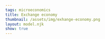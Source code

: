 ```yaml
---
tags: microeconomics
title: Exchange economy
thumbnail: /assets/img/exhange-economy.png
layout: model.njk
show: true
---
```

<script>
const EdgeWorth = new EconVision();
EdgeWorth.setGraphs({
  "idDiv": "BruceVsSheila",
  "engine": "desmos",
  "copy": true,
  "height": "650px",
  "width": "100",
  "left": -5,
  "right": 20,
  "bottom": -5,
  "top": 20,
  "showGrid": false,
  "expressions": false,
  "keypad": false,
  "zoomFit": true,
  "settingsMenu": false,
  "showXAxis": false,
  "showYAxis": false,
  "xAxisLabel": "x",
  "yAxisLabel": "y"
});


EdgeWorth.addSliderInput({idDiv:"endownmentXValue", title:"Total Endowment X", latex:"w_{x}", min:0, max:100, step:1, defaultValue:15, listGraphs:[0]});
EdgeWorth.addSliderInput({idDiv:"endownmentYValue", title:"Total Endowment Y", latex:"w_{y}", min:0, max:100, step:1, defaultValue:15, listGraphs:[0]});
//show only numbers
EdgeWorth.setValue({idDiv:"endownmentXValueDisplay", decimal:0, latex:"w_{x}", listGraphs:[0]});
EdgeWorth.setValue({idDiv:"endownmentYValueDisplay", decimal:0, latex:"w_{y}", listGraphs:[0]});

EdgeWorth.addExpression({idDiv:"SheilaX", latex:'x_{s}=5', max:'w_{x}', listGraphs:[0]});
EdgeWorth.addExpression({idDiv:"SheilaY", latex:'y_{s}=5', max:'w_{y}', listGraphs:[0]});
EdgeWorth.addExpression({idDiv:"BruceX", latex:'x_{b}=w_{x}-x_{s}', max:'w_{x}', listGraphs:[0]});
EdgeWorth.addExpression({idDiv:"BruceY", latex:'y_{b}=w_{y}-y_{s}', max:'w_{y}', listGraphs:[0]});
//Box
EdgeWorth.addExpression({idDiv:"D1", latex:'x=w_{x} \\left\\{0\\le y\\le w_{y}\\right\\}', max:'w_{y}', listGraphs:[0]});
EdgeWorth.addExpression({idDiv:"D2", latex:'y=w_{y} \\left\\{0\\le x\\le w_{x}\\right\\}', max:'w_{y}', listGraphs:[0]});
EdgeWorth.addExpression({idDiv:"D3", latex:'x=0 \\left\\{0\\le y\\le w_{y}\\right\\}', max:'w_{y}', listGraphs:[0]});
EdgeWorth.addExpression({idDiv:"D4", latex:'y=0 \\left\\{0\\le x\\le w_{x}\\right\\}', max:'w_{y}', listGraphs:[0]});
//Bruce and Sheila' labels
EdgeWorth.addLabel({idDiv:'BruceLabel', latex:'\\left(w_{x},w_{y}\\right)', color:'#c74440', label:'Bruce', pointSize:"0", dragMode:Desmos.DragModes.NONE, labelOrientation:Desmos.LabelOrientations.ABOVE, listGraphs:[0]});
EdgeWorth.addLabel({idDiv:'SheilaLabel', latex:'\\left(0,0\\right)', color:'#2d70b3', label:'Sheila', pointSize:"0", dragMode:Desmos.DragModes.NONE, labelOrientation:Desmos.LabelOrientations.BELOW, listGraphs:[0]});
//DraggableBundlePoints
EdgeWorth.addLabel({idDiv:'BrucePoint', latex:'\\left(w_{x}-x_{b},w_{y}-y_{b}\\right)', color:'#c74440', label:'(${x_{b}},${y_{b}})', pointSize:"0", dragMode:Desmos.DragModes.XY, labelOrientation:Desmos.LabelOrientations.ABOVE, listGraphs:[0]});
EdgeWorth.addLabel({idDiv:'SheilaPoint', latex:'\\left(x_{s},y_{s}\\right)', color:'#2d70b3', label:'(${x_{s}},${y_{s}})', pointSize:"1", dragMode:Desmos.DragModes.XY, labelOrientation:Desmos.LabelOrientations.BELOW, listGraphs:[0]});
//Utility Functions
EdgeWorth.addFuncInput({idDiv:'SheilaUtility', title:'Sheila Utility', func:'U_{s}\\left(x,y\\right)', latex:'\\ln x+2\\ln y',listGraphs:[0]});
EdgeWorth.addFuncInput({idDiv:'BruceUtility', title:'Bruce Utility', func:'U_{b}\\left(x,y\\right)', latex:'\\ln x+\\ln y', listGraphs:[0]});
//find K for utils
EdgeWorth.addExpression({idDiv:"KSheila", latex:'k_{s}=U_{s}\\left(x_{s},y_{s}\\right)', listGraphs:[0]});
EdgeWorth.addExpression({idDiv:"KBruce", latex:'k_{b}=U_{b}\\left(x_{b},y_{b}\\right)',  listGraphs:[0]});
//rotationEquiations
EdgeWorth.addExpression({idDiv:"PiI1", latex:'x_{1}\\left(x,y\\right)=x\\cos\\left(-\\pi\\right)-y\\sin\\left(-\\pi\\right)',  listGraphs:[0]});
EdgeWorth.addExpression({idDiv:"PiI2", latex:'y_{1}\\left(x,y\\right)=x\\sin\\left(-\\pi\\right)+y\\cos\\left(-\\pi\\right)', listGraphs:[0]});
EdgeWorth.addExpression({idDiv:"Pi2I1", latex:'x_{2}\\left(x,y\\right)=x\\cos\\left(-2\\pi\\right)-y\\sin\\left(-2\\pi\\right)', listGraphs:[0]});
EdgeWorth.addExpression({idDiv:"Pi2I2", latex:'y_{2}\\left(x,y\\right)=x\\sin\\left(-2\\pi\\right)+y\\cos\\left(-2\\pi\\right)', listGraphs:[0]});
//draw utils
EdgeWorth.addExpression({idDiv:"SheilaUtilitydraw", latex:'U_{s}\\left(x_{2}\\left(x,y\\right),y_{2}\\left(x,y\\right)\\right)=k_{s}\\left\\{0\\le x\\le w_{x}\\right\\}\\left\\{0\\le y\\le w_{y}\\right\\}', color:'#2d70b3', listGraphs:[0]});
EdgeWorth.addExpression({idDiv:"BruceUtilitydraw", latex:'U_{b}\\left(x_{1}\\left(x-w_{x},y\\right),y_{1}\\left(x,y-w_{y}\\right)\\right)=k_{b}\\left\\{0\\le x\\le w_{x}\\right\\}\\left\\{0\\le y\\le w_{y}\\right\\}', color:'#c74440', listGraphs:[0]});
//MRS
EdgeWorth.addExpression({idDiv:"MRSSheila", latex:'M_{rsS}\\left(x,y\\right)=\\frac{\\frac{d}{dx}\\left(U_{s}\\left(x,y\\right)\\right)}{\\frac{d}{dy}\\left(U_{s}\\left(x,y\\right)\\right)}', color:'#c74440', listGraphs:[0]});
EdgeWorth.addExpression({idDiv:"MRSSheilaAtPoint", latex:'M_{s}=M_{rsS}\\left(x_{s},y_{s}\\right)', color:'#c74440', listGraphs:[0]});
EdgeWorth.addExpression({idDiv:"MRSBruce", latex:'M_{rsB}\\left(x,y\\right)=\\frac{\\frac{d}{dx}\\left(U_{b}\\left(x,y\\right)\\right)}{\\frac{d}{dy}\\left(U_{b}\\left(x,y\\right)\\right)}', color:'#c74440', listGraphs:[0]});
EdgeWorth.addExpression({idDiv:"MRSBruceAtPoint", latex:'M_{b}=M_{rsB}\\left(x_{b},y_{b}\\right)', color:'#c74440', listGraphs:[0]});
EdgeWorth.setValue({idDiv:"MRSSheilaValue", decimal:2, latex:"M_{s}", listGraphs:[0]});
EdgeWorth.setValue({idDiv:"MRSBruceValue", decimal:2, latex:"M_{b}", listGraphs:[0]});
//contractCurve
EdgeWorth.addExpression({idDiv:"ContractCurve", latex:'M_{rsB}\\left(w_{x}-x,w_{y}-y\\right)=M_{rsS}\\left(x,y\\right)\\left\\{0<x<w_{x}\\right\\}\\left\\{0<y<w_{y}\\right\\}', color:'#388c46', lineStyle:Desmos.Styles.DASHED, lineWidth:"0.9", listGraphs:[0]});
//tangents
EdgeWorth.addExpression({idDiv:"SheilaTangent", latex:'y=-M_{rsS}\\left(x_{s},y_{s}\\right)\\left(x-x_{s}\\right)+y_{s} \\left\\{0\\le x\\le w_{x}\\right\\}\\left\\{0\\le y\\le w_{y}\\right\\}', color:'#2d70b3', lineStyle:Desmos.Styles.DASHED, lineWidth:"0.9", listGraphs:[0]});
EdgeWorth.addExpression({idDiv:"BruceTangent", latex:'y=-M_{rsB}\\left(x_{b},y_{b}\\right)\\left(x-w_{x}+x_{b}\\right)+\\left(w_{y}-y_{b}\\right) \\left\\{0\\le x\\le w_{x}\\right\\}\\left\\{0\\le y\\le w_{y}\\right\\}', color:'#c74440', lineStyle:Desmos.Styles.DASHED, lineWidth:"0.9", listGraphs:[0]});

EdgeWorth.addSwitchInput({idDiv:"ContractCurveInput", title:"Contract Curve", idDivs:["ContractCurve"], listGraphs:[0]});
EdgeWorth.addSwitchInput({idDiv:"TangentInputs", title:"Tangent Lines", idDivs:["SheilaTangent", "BruceTangent"], listGraphs:[0]});
  
EdgeWorth.setInstructions({
    title: "Total Endownment",
    content: '<b>Input the total endowment of good X and good Y.</b> The length of the sides of the Edgeworth Box will adjust to reflect the total endowment of each good, with the horizontal sides of the Box corresponding to good X and the vertical sides corresponding to good Y. <br>\
    Currently, the total endowment of good X is set at \\exp{endownmentXValueDisplay} and the total endowment of good Y is set at \\exp{endownmentYValueDisplay}\
    \\tip{"You can adjust the endowment in a few ways: by typing the number directly, using the up and down arrows to adjust the number, moving the slider, or pressing left and right arrows on the keyboard when the slider is selected."}'
  });
  EdgeWorth.setInstructions({
    title: "Plug in Utility Functions",
    content: '<b>Input the utility functions for each person, Sheila and Bruce.</b> The indifference curves corresponding to the respective utility functions will show up in the Edgeworth Box. Sheila’s indifference curve is in blue and Bruce’s in red. <br>\
    <br>Currently, Sheila’s utility curve is set at \\exp{SheilaUtility} <br>Bruce’s utility curve is set at \\exp{BruceUtility}.'
  });
  EdgeWorth.setInstructions({
    title: "Display Tangents",
    content: '<b>Display the tangent lines by turning on the “tangent lines” switch.</b> The tangent lines are tangent to the indifference curves of Sheila and Bruce at their respective currently-selected bundles. The line tangent to Sheila’s bundle is in blue, and the line tangent to Bruce’s bundle is in red. The slope of the tangent line equals the marginal rate of substitution (MRS) at that point of the indifference curve.\
    \\theory{"Marginal Rate of Substitution","The MRS is given by the value of the partial derivative of utility with respect to x divided by the partial derivative of utility with respect to y. The MRS tells us the maximum number of units of good y one is willing to give up for an extra unit of good x."}'
  });
  EdgeWorth.setInstructions({
    title: "Display Contract Curve",
    content: '<b>Display the contract curve by turning on the “contract curve” switch.</b> The contract curve shows the set of all Pareto Efficient feasible allocations in the exchange economy. At bundles along the contract curve, the two indifference curves are tangent to each other, i.e., the MRSs of both parties at their respective bundles are equal.'
  });
  EdgeWorth.setCreators({
    title: "Developer",
    name: "Radi",
    school: "GS’23"
  });
  EdgeWorth.setCreators({
    title: "Editor",
    name: "Kyla",
    school: "CC’24"
  });
  EdgeWorth.setScriptPackage({'replaceExp':true,'replaceLatex':true,'replaceTip':true,'replaceTheory':true,'refresh':true});
</script>